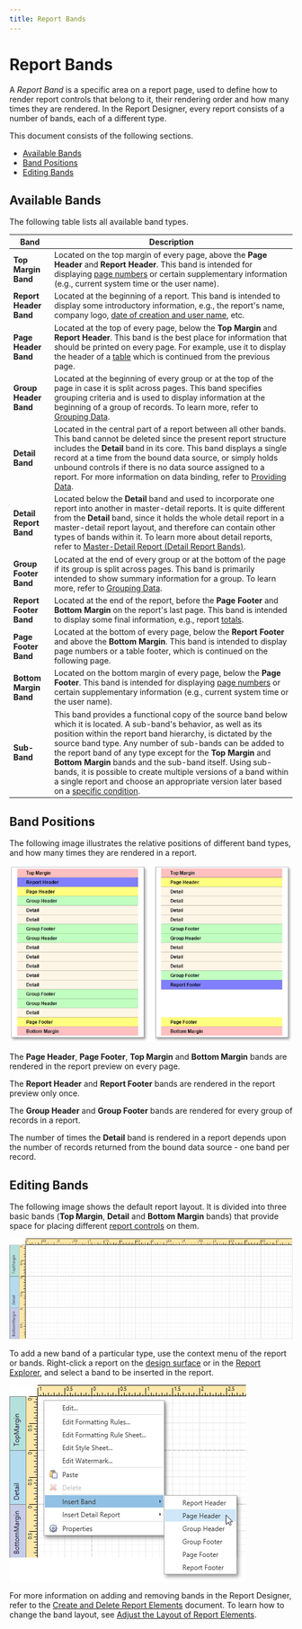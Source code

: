 ```yaml
---
title: Report Bands
---
```

# Report Bands
A _Report Band_ is a specific area on a report page, used to define how to render report controls that belong to it, their rendering order and how many times they are rendered. In the Report Designer, every report consists of a number of bands, each of a different type.

This document consists of the following sections.
* [Available Bands](#available)
* [Band Positions](#positions)
* [Editing Bands](#editing)

<a name="available"/>

## Available Bands
The following table lists all available band types.

| Band | Description |
|---|---|
| **Top Margin Band** | Located on the top margin of every page, above the **Page Header** and **Report Header**. This band is intended for displaying [page numbers](../creating-reports/adding-details-about-a-report/add-page-numbers-and-system-information-to-a-report.md) or certain supplementary information (e.g., current system time or the user name). |
| **Report Header Band** | Located at the beginning of a report. This band is intended to display some introductory information, e.g., the report's name, company logo, [date of creation and user name](../creating-reports/adding-details-about-a-report/add-page-numbers-and-system-information-to-a-report.md), etc. |
| **Page Header Band** | Located at the top of every page, below the **Top Margin** and **Report Header**. This band is the best place for information that should be printed on every page. For example, use it to display the header of a [table](../report-types/table-report.md) which is continued from the previous page. |
| **Group Header Band** | Located at the beginning of every group or at the top of the page in case it is split across pages. This band specifies grouping criteria and is used to display information at the beginning of a group of records. To learn more, refer to [Grouping Data](../creating-reports/shaping-data/grouping-data.md). |
| **Detail Band** | Located in the central part of a report between all other bands. This band cannot be deleted since the present report structure includes the **Detail** band in its core. This band displays a single record at a time from the bound data source, or simply holds unbound controls if there is no data source assigned to a report. For more information on data binding, refer to [Providing Data](../creating-reports/providing-data.md). |
| **Detail Report Band** | Located below the **Detail** band and used to incorporate one report into another in master-detail reports. It is quite different from the **Detail** band, since it holds the whole detail report in a master-detail report layout, and therefore can contain other types of bands within it. To learn more about detail reports, refer to [Master-Detail Report (Detail Report Bands)](../report-types/master-detail-report-(detail-report-bands).md). |
| **Group Footer Band** | Located at the end of every group or at the bottom of the page if its group is split across pages. This band is primarily intended to show summary information for a group. To learn more, refer to [Grouping Data](../creating-reports/shaping-data/grouping-data.md). |
| **Report Footer Band** | Located at the end of the report, before the **Page Footer** and **Bottom Margin** on the report's last page. This band is intended to display some final information, e.g., report [totals](../creating-reports/shaping-data/calculating-summaries.md). |
| **Page Footer Band** | Located at the bottom of every page, below the **Report Footer** and above the **Bottom Margin**. This band is intended to display page numbers or a table footer, which is continued on the following page. |
| **Bottom Margin Band** | Located on the bottom margin of every page, below the **Page Footer**. This band is intended for displaying [page numbers](../creating-reports/adding-details-about-a-report/add-page-numbers-and-system-information-to-a-report.md) or certain supplementary information (e.g., current system time or the user name). |
| **Sub-Band** | This band provides a functional copy of the source band below which it is located. A sub-band's behavior, as well as its position within the report band hierarchy, is dictated by the source band type. Any number of sub-bands can be added to the report band of any type except for the **Top Margin** and **Bottom Margin** bands and the sub-band itself. Using sub-bands, it is possible to create multiple versions of a band within a single report and choose an appropriate version later based on a [specific condition](../creating-reports/appearance-customization/conditionally-hide-bands.md). |

<a name="positions"/>

## Band Positions
The following image illustrates the relative positions of different band types, and how many times they are rendered in a report.

![EUD_WpfReportDesigner_BandTypes](../../../../images/img123930.png)

The **Page Header**, **Page Footer**, **Top Margin** and **Bottom Margin** bands are rendered in the report preview on every page.

The **Report Header** and **Report Footer** bands are rendered in the report preview only once.

The **Group Header** and **Group Footer** bands are rendered for every group of records in a report.

The number of times the **Detail** band is rendered in a report depends upon the number of records returned from the bound data source - one band per record.

<a name="editing"/>

## Editing Bands
The following image shows the default report layout. It is divided into three basic bands (**Top Margin**, **Detail** and **Bottom Margin** bands) that provide space for placing different [report controls](report-controls.md) on them.

![WPDDesigner_EmptyReport](../../../../images/img122901.png)

To add a new band of a particular type, use the context menu of the report or bands. Right-click a report on the [design surface](../interface-elements/design-surface.md) or in the [Report Explorer](../interface-elements/report-explorer.md), and select a band to be inserted in the report.

![EUD_WpfReportDesigner_CreateBand](../../../../images/img123817.png)

For more information on adding and removing bands in the Report Designer, refer to the [Create and Delete Report Elements](../creating-reports/basic-operations/create-and-delete-report-elements.md) document. To learn how to change the band layout, see [Adjust the Layout of Report Elements](../creating-reports/basic-operations/adjust-the-layout-of-report-elements.md).
